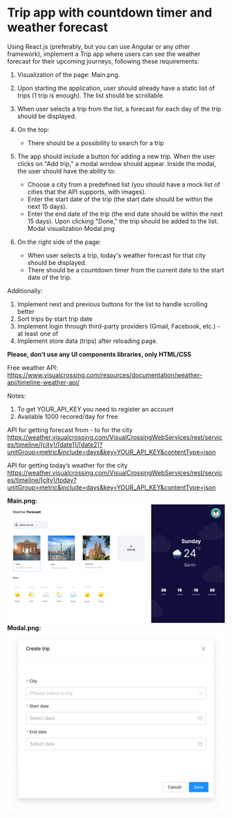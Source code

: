 # Trip app with countdown timer and weather forecast

Using React.js (preferably, but you can use Angular or any other framework), implement a Trip app where users can see the weather forecast for their upcoming journeys, following these requirements:
1.	Visualization of the page: Main.png.
2.	Upon starting the application, user should already have a static list of trips (1 trip is enough). The list should be scrollable.
3.	When user selects a trip from the list, a forecast for each day of the trip should be displayed.
4.	On the top:

      -	There should be a possibility to search for a trip
5.	The app should include a button for adding a new trip. When the user clicks on "Add trip," a modal window should appear. Inside the modal, the user should have the ability to:

      -	Choose a city from a predefined list (you should have a mock list of cities that the API supports, with images).
      -	Enter the start date of the trip (the start date should be within the next 15 days).
      -	Enter the end date of the trip (the end date should be within the next 15 days).
      Upon clicking "Done," the trip should be added to the list.
      Modal visualization Modal.png
6.	On the right side of the page:

      -	When user selects a trip, today's weather forecast for that city should be displayed.
      -	There should be a countdown timer from the current date to the start date of the trip.

Additionally:
1.	Implement next and previous buttons for the list to handle scrolling better
2.	Sort trips by start trip date
3.	Implement login through third-party providers (Gmail, Facebook, etc.) - at least one of
4.	Implement store data (trips) after reloading page.

**Please, don’t use any UI components libraries, only HTML/CSS**

Free weather API: https://www.visualcrossing.com/resources/documentation/weather-api/timeline-weather-api/

Notes:
1. To get YOUR_API_KEY you need to register an account
2. Available 1000 recored/day for free

API for getting forecast from - to for the city
https://weather.visualcrossing.com/VisualCrossingWebServices/rest/services/timeline/[city]/[date1]/[date2]?unitGroup=metric&include=days&key=YOUR_API_KEY&contentType=json

API for getting today’s weather for the city
https://weather.visualcrossing.com/VisualCrossingWebServices/rest/services/timeline/[city]/today?unitGroup=metric&include=days&key=YOUR_API_KEY&contentType=json


**Main.png:**![Main.png](./assets/readme/Main.png)
**Modal.png:**![Modal.png](./assets/readme/Modal.png)
